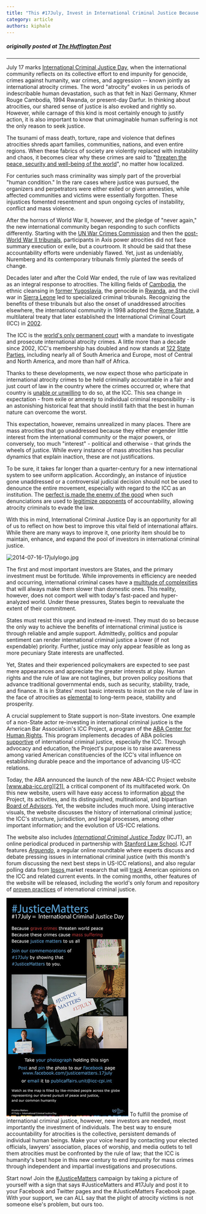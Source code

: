 ```yaml
---
title: "This #17July, Invest in International Criminal Justice Because #JusticeMatters"
category: article
authors: kiphale
---
```

##### originally posted at [The Huffington Post](http://www.huffingtonpost.com/kip-hale/invest-in-international-criminal-justice_b_5590013.html)

---

July 17 marks [International Criminal Justice Day][1], when the international community reflects on its collective effort to end impunity for genocide, crimes against humanity, war crimes, and aggression -- known jointly as international atrocity crimes. The word "atrocity" evokes in us periods of indescribable human devastation, such as that felt in Nazi Germany, Khmer Rouge Cambodia, 1994 Rwanda, or present-day Darfur. In thinking about atrocities, our shared sense of justice is also evoked and rightly so. However, while carnage of this kind is most certainly enough to justify action, it is also important to know that unimaginable human suffering is not the only reason to seek justice.

The tsunami of mass death, torture, rape and violence that defines atrocities shreds apart families, communities, nations, and even entire regions. When these fabrics of society are violently replaced with instability and chaos, it becomes clear why these crimes are said to "[threaten the peace, security and well-being of the world][2]", no matter how localized.

For centuries such mass criminality was simply part of the proverbial "human condition." In the rare cases where justice was pursued, the organizers and perpetrators were either exiled or given amnesties, while affected communities and victims were essentially forgotten. These injustices fomented resentment and spun ongoing cycles of instability, conflict and mass violence.

After the horrors of World War II, however, and the pledge of "never again," the new international community began responding to such conflicts differently. Starting with the [UN War Crimes Commission][3] and then the [post-World War II tribunals][4], participants in Axis power atrocities did not face summary execution or exile, but a courtroom. It should be said that these accountability efforts were undeniably flawed. Yet, just as undeniably, Nuremberg and its contemporary tribunals firmly planted the seeds of change.

Decades later and after the Cold War ended, the rule of law was revitalized as an integral response to atrocities. The killing fields of [Cambodia][5], the ethnic cleansing in [former Yugoslavia][6], the genocide in [Rwanda][7], and the civil war in [Sierra Leone][8] led to specialized criminal tribunals. Recognizing the benefits of these tribunals but also the onset of unaddressed atrocities elsewhere, the international community in 1998 adopted the [Rome Statute][9], a multilateral treaty that later established the International Criminal Court (ICC) in [2002][10].

The ICC is the [world's only permanent court][11] with a mandate to investigate and prosecute international atrocity crimes. A little more than a decade since 2002, ICC's membership has doubled and now stands at [122 State Parties][12], including nearly all of South America and Europe, most of Central and North America, and more than half of Africa.

Thanks to these developments, we now expect those who participate in international atrocity crimes to be held criminally accountable in a fair and just court of law in the country where the crimes occurred or, where that country is [unable or unwilling][13] to do so, at the ICC. This sea change in expectation - from exile or amnesty to individual criminal responsibility - is an astonishing historical feat that should instill faith that the best in human nature can overcome the worst.

This expectation, however, remains unrealized in many places. There are mass atrocities that go unaddressed because they either engender little interest from the international community or the major powers, or conversely, too much "interest" - political and otherwise - that grinds the wheels of justice. While every instance of mass atrocities has peculiar dynamics that explain inaction, these are not justifications.

To be sure, it takes far longer than a quarter-century for a new international system to see uniform application. Accordingly, an instance of injustice gone unaddressed or a controversial judicial decision should not be used to denounce the entire movement, especially with regard to the ICC as an institution. The [perfect is made the enemy of the good][14] when such denunciations are used to [legitimize opponents][15] of accountability, allowing atrocity criminals to evade the law.

With this in mind, International Criminal Justice Day is an opportunity for all of us to reflect on how best to improve this vital field of international affairs. While there are many ways to improve it, one priority item should be to maintain, enhance, and expand the pool of investors in international criminal justice.

![2014-07-16-17julylogo.jpg][16]

The first and most important investors are States, and the primary investment must be fortitude. While improvements in efficiency are needed and occurring, international criminal cases have a [multitude of complexities][17] that will always make them slower than domestic ones. This reality, however, does not comport well with today's fast-paced and hyper-analyzed world. Under these pressures, States begin to reevaluate the extent of their commitment.

States must resist this urge and instead re-invest. They must do so because the only way to achieve the benefits of international criminal justice is through reliable and ample support. Admittedly, politics and popular sentiment can render international criminal justice a lower (if not expendable) priority. Further, justice may only appear feasible as long as more pecuniary State interests are unaffected.

Yet, States and their experienced policymakers are expected to see past mere appearances and appreciate the greater interests at play. Human rights and the rule of law are not taglines, but proven policy positions that advance traditional governmental ends, such as security, stability, trade, and finance. It is in States' most basic interests to insist on the rule of law in the face of atrocities as [elemental][18] to long-term peace, stability and prosperity.

A crucial supplement to State support is non-State investors. One example of a non-State actor re-investing in international criminal justice is the American Bar Association's ICC Project, a program of the [ABA Center for Human Rights][19]. This program implements decades of ABA policies [supportive][20] of international criminal justice, especially the ICC. Through advocacy and education, the Project's purpose is to raise awareness among varied American constituencies of the ICC's vital influence on establishing durable peace and the importance of advancing US-ICC relations.

Today, the ABA announced the launch of the new ABA-ICC Project website [www.aba-icc.org][21], a critical component of its multifaceted work. On this new website, users will have easy access to information [about][22] the Project, its activities, and its distinguished, multinational, and bipartisan [Board of Advisors][23]. Yet, the website includes much more. Using interactive visuals, the website discusses the history of international criminal justice; the ICC's structure, jurisdiction, and legal processes, among other important information; and the evolution of US-ICC relations.

The website also includes _[International Criminal Justice Today][24]_ (ICJT), an online periodical produced in partnership with [Stanford Law School][25]. ICJT features _[Arguendo][26]_, a regular online roundtable where experts discuss and debate pressing issues in international criminal justice (with this month's forum discussing the next best steps in US-ICC relations), and also regular polling data from [Ipsos ][27]market research that will [track][28] American opinions on the ICC and related current events. In the coming months, other features of the website will be released, including the world's only forum and repository of [proven practices][29] of international criminal justice.

![2014-07-16-pr1018webEn.jpg][30] To fulfill the promise of international criminal justice, however, new investors are needed, most importantly the investment of individuals. The best way to ensure accountability for atrocities is the collective, persistent demands of individual human beings. Make your voice heard by contacting your elected officials, lawyers' association, places of worship, and media outlets to tell them atrocities must be confronted by the rule of law; that the ICC is humanity's best hope in this new century to end impunity for mass crimes through independent and impartial investigations and prosecutions.

Start now! Join the [#JusticeMatters][1] campaign by taking a picture of yourself with a sign that says #JusticeMatters and #17July and post it to your Facebook and Twitter pages and the #JusticeMatters Facebook page. With your support, we can ALL say that the plight of atrocity victims is not someone else's problem, but ours too.



[1]: http://www.icc-cpi.int/en_menus/icc/press%20and%20media/press%20releases/pages/pr1018.aspx
[2]: http://www.icc-cpi.int/iccdocs/asp_docs/Resolutions/RC-Decl.1-ENG.pdf
[3]: http://www.unwcc.org/
[4]: https://history.state.gov/milestones/1945-1952/nuremberg
[5]: http://www.eccc.gov.kh/en
[6]: http://www.icty.org/
[7]: http://www.unictr.org/
[8]: http://www.rscsl.org/
[9]: http://legal.un.org/icc/statute/romefra.htm
[10]: http://www.icc-cpi.int/iccdocs/PIDS/TL/timeline.html
[11]: http://www.icc-cpi.int/EN_Menus/icc/Pages/default.aspx
[12]: http://www.icc-cpi.int/en_menus/asp/states%20parties/Pages/the%20states%20parties%20to%20the%20rome%20statute.aspx
[13]: http://www.icc-cpi.int/en_menus/icc/about%20the%20court/icc%20at%20a%20glance/Pages/icc%20at%20a%20glance.aspx
[14]: http://blogs.lse.ac.uk/mec/2014/03/12/justice-impossible-the-icc-and-syria/
[15]: http://www.globalpost.com/dispatch/news/regions/africa/kenya/140325/how-kenya-beat-the-international-criminal-court
[16]: http://images.huffingtonpost.com/2014-07-16-17julylogo-thumb.jpg
[17]: http://opiniojuris.org/2014/01/27/guest-post-ford-complexity-efficiency-international-criminal-courts/
[18]: http://www.washingtonpost.com/entertainment/books/kathryn-sikkinks-the-justice-cascade-how-human-rights-prosecutions-are-changing-world-politics/2011/08/22/gIQAxk7M4L_story.html
[19]: http://www.americanbar.org/groups/human_rights.html
[20]: http://www.americanbar.org/news/abanews/aba-news-archives/2014/07/international_crimin.html
[21]: http://www.aba-icc.org/
[22]: http://www.aba-icc.org/the-aba-icc-project/about-the-project/
[23]: http://www.aba-icc.org/the-aba-icc-project/board-of-advisors/
[24]: http://www.aba-icc.org/international-criminal-justice-today/
[25]: https://www.law.stanford.edu/organizations/programs-and-centers/stanford-program-in-international-and-comparative-law
[26]: http://www.aba-icc.org/arguendo/
[27]: http://www.ipsos.com/
[28]: http://www.aba-icc.org/ipsos/
[29]: http://www.aba-icc.org/the-aba-icc-project/proven-practices/
[30]: /assets/img/2014-07-16-pr1018webEn-thumb.jpg